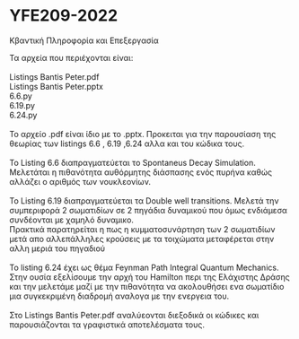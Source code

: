 # YFE209-2022
Κβαντική Πληροφορία και Επεξεργασία

Τα αρχεία που περιέχονται είναι:<br /><br />
Listings Bantis Peter.pdf<br />
Listings Bantis Peter.pptx<br />
6.6.py<br />
6.19.py<br />
6.24.py<br /><br />
Το αρχείο .pdf είναι ίδιο με το .pptx. Προκειται για την παρουσίαση της θεωρίας των listings 6.6 , 6.19 ,6.24 αλλα και του κώδικα τους.<br /><br />
Το Listing 6.6 διαπραγματεύεται τo Spontaneus Decay Simulation. Μελετάται η πιθανότητα αυθόρμητης διάσπασης ενός πυρήνα καθώς αλλάζει ο αριθμός των νουκλεονίων.<br /><br />
Το Listing 6.19 διαπραγματεύεται τα Double well transitions. Μελετά την συμπεριφορά 2 σωματιδίων σε 2 πηγάδια δυναμικού που όμως ενδιάμεσα συνδέονται με χαμηλό δυναμικο.<br /> Πρακτικά παρατηρείται η πως η κυμματοσυνάρτηση των 2 σωματιδίων μετά απο αλλεπάλληλες κρούσεις με τα τοιχώματα μεταφέρεται στην αλλη μεριά του πηγαδιού <br /><br />
Το listing 6.24 έχει ως θέμα Feynman Path Integral Quantum Mechanics. Στην ουσία εξελίσουμε την αρχή του Hamilton περι της Ελάχιστης Δράσης και την μελετάμε μαζί με την πιθανότητα να ακολουθήσει ενα σωματίδιο μια συγκεκριμένη διαδρομή αναλογα με την ενεργεια του.<br /><br />
Στο Listings Bantis Peter.pdf αναλύεονται διεξοδικά οι κώδικες και παρουσιάζονται τα γραφιστικά αποτελέσματα τους.
